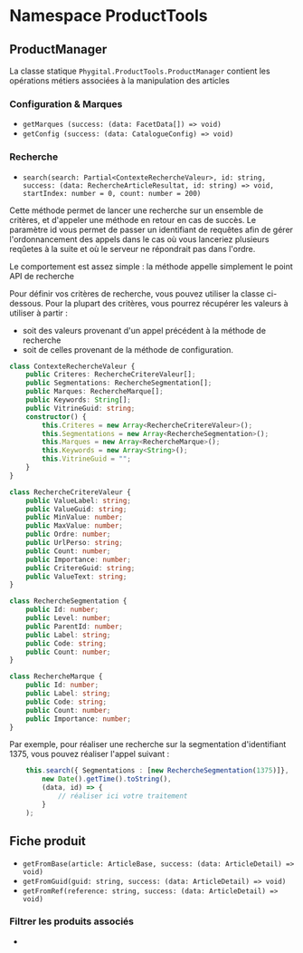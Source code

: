 # Namespace ProductTools

## ProductManager

La classe statique `Phygital.ProductTools.ProductManager` contient les opérations métiers associées à la manipulation des articles

### Configuration & Marques

- `getMarques (success: (data: FacetData[]) => void)`
- `getConfig (success: (data: CatalogueConfig) => void)`

### Recherche

- `search(search: Partial<ContexteRechercheValeur>, id: string, success: (data: RechercheArticleResultat, id: string) => void, startIndex: number = 0, count: number = 200)`

Cette méthode permet de lancer une recherche sur un ensemble de critères, et d'appeler une méthode en retour en cas de succès. Le paramètre id vous permet de passer un identifiant de requêtes afin de gérer l'ordonnancement des appels dans le cas où vous lanceriez plusieurs reqûetes à la suite et où le serveur ne répondrait pas dans l'ordre.

Le comportement est assez simple : la méthode appelle simplement le point API de recherche 

Pour définir vos critères de recherche, vous pouvez utiliser la classe ci-dessous. Pour la plupart des critères, vous pourrez récupérer les valeurs à utiliser à partir :

- soit des valeurs provenant d'un appel précédent à la méthode de recherche
- soit de celles provenant de la méthode de configuration.

```typescript
class ContexteRechercheValeur {
    public Criteres: RechercheCritereValeur[];
    public Segmentations: RechercheSegmentation[];
    public Marques: RechercheMarque[];
    public Keywords: String[];
    public VitrineGuid: string;
    constructor() {
        this.Criteres = new Array<RechercheCritereValeur>();
        this.Segmentations = new Array<RechercheSegmentation>();
        this.Marques = new Array<RechercheMarque>();
        this.Keywords = new Array<String>();
        this.VitrineGuid = "";
    }
}

class RechercheCritereValeur {
    public ValueLabel: string;
    public ValueGuid: string;
    public MinValue: number;
    public MaxValue: number;
    public Ordre: number;
    public UrlPerso: string;
    public Count: number;
    public Importance: number;
    public CritereGuid: string;
    public ValueText: string;
}

class RechercheSegmentation {
    public Id: number;
    public Level: number;
    public ParentId: number;
    public Label: string;
    public Code: string;
    public Count: number;
}

class RechercheMarque {
    public Id: number;
    public Label: string;
    public Code: string;
    public Count: number;
    public Importance: number;
}
```

Par exemple, pour réaliser une recherche sur la segmentation d'identifiant 1375, vous pouvez réaliser l'appel suivant :

```typescript
    this.search({ Segmentations : [new RechercheSegmentation(1375)]},
        new Date().getTime().toString(),
        (data, id) => {
            // réaliser ici votre traitement
        }
    );
```


## Fiche produit

- `getFromBase(article: ArticleBase, success: (data: ArticleDetail) => void)`
- `getFromGuid(guid: string, success: (data: ArticleDetail) => void)`
- `getFromRef(reference: string, success: (data: ArticleDetail) => void)`


### Filtrer les produits associés

- 